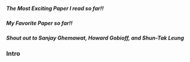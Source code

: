 ##### **The Most Exciting Paper I read so far!!**
##### **My Favorite Paper so far!!**
##### **Shout out to Sanjay Ghemawat, Howard Gobioff, and Shun-Tak Leung** 

### Intro
